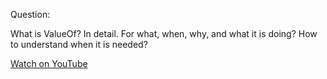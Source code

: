 Question:

What is ValueOf? In detail. For what, when, why, and what it is doing? How to understand when it is needed?

[Watch on YouTube](https://www.youtube.com/watch?v=AuiGhqeKth0)